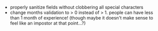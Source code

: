 - properly sanitize fields without clobbering all special characters
- change months validation to > 0 instead of > 1. people can have less than 1 month of experience! (though maybe it doesn't make sense to feel like an impostor at that point...?)
